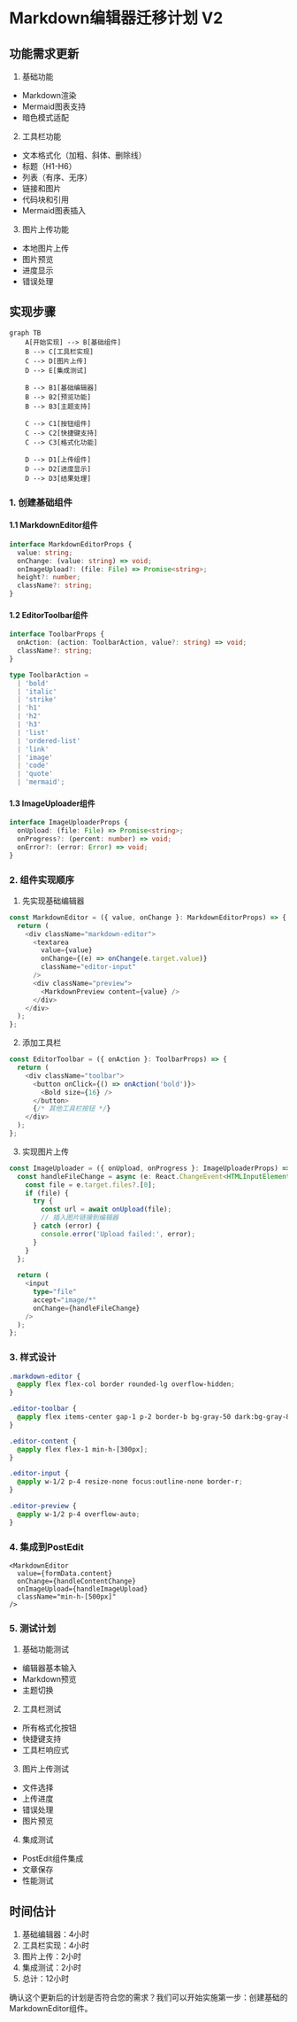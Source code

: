 # Markdown编辑器迁移计划 V2

## 功能需求更新

1. 基础功能
- Markdown渲染
- Mermaid图表支持
- 暗色模式适配

2. 工具栏功能
- 文本格式化（加粗、斜体、删除线）
- 标题（H1-H6）
- 列表（有序、无序）
- 链接和图片
- 代码块和引用
- Mermaid图表插入

3. 图片上传功能
- 本地图片上传
- 图片预览
- 进度显示
- 错误处理

## 实现步骤

```mermaid
graph TB
    A[开始实现] --> B[基础组件]
    B --> C[工具栏实现]
    C --> D[图片上传]
    D --> E[集成测试]
    
    B --> B1[基础编辑器]
    B --> B2[预览功能]
    B --> B3[主题支持]
    
    C --> C1[按钮组件]
    C --> C2[快捷键支持]
    C --> C3[格式化功能]
    
    D --> D1[上传组件]
    D --> D2[进度显示]
    D --> D3[结果处理]
```

### 1. 创建基础组件

#### 1.1 MarkdownEditor组件
```typescript
interface MarkdownEditorProps {
  value: string;
  onChange: (value: string) => void;
  onImageUpload?: (file: File) => Promise<string>;
  height?: number;
  className?: string;
}
```

#### 1.2 EditorToolbar组件
```typescript
interface ToolbarProps {
  onAction: (action: ToolbarAction, value?: string) => void;
  className?: string;
}

type ToolbarAction =
  | 'bold'
  | 'italic'
  | 'strike'
  | 'h1'
  | 'h2'
  | 'h3'
  | 'list'
  | 'ordered-list'
  | 'link'
  | 'image'
  | 'code'
  | 'quote'
  | 'mermaid';
```

#### 1.3 ImageUploader组件
```typescript
interface ImageUploaderProps {
  onUpload: (file: File) => Promise<string>;
  onProgress?: (percent: number) => void;
  onError?: (error: Error) => void;
}
```

### 2. 组件实现顺序

1. 先实现基础编辑器
```typescript
const MarkdownEditor = ({ value, onChange }: MarkdownEditorProps) => {
  return (
    <div className="markdown-editor">
      <textarea
        value={value}
        onChange={(e) => onChange(e.target.value)}
        className="editor-input"
      />
      <div className="preview">
        <MarkdownPreview content={value} />
      </div>
    </div>
  );
};
```

2. 添加工具栏
```typescript
const EditorToolbar = ({ onAction }: ToolbarProps) => {
  return (
    <div className="toolbar">
      <button onClick={() => onAction('bold')}>
        <Bold size={16} />
      </button>
      {/* 其他工具栏按钮 */}
    </div>
  );
};
```

3. 实现图片上传
```typescript
const ImageUploader = ({ onUpload, onProgress }: ImageUploaderProps) => {
  const handleFileChange = async (e: React.ChangeEvent<HTMLInputElement>) => {
    const file = e.target.files?.[0];
    if (file) {
      try {
        const url = await onUpload(file);
        // 插入图片链接到编辑器
      } catch (error) {
        console.error('Upload failed:', error);
      }
    }
  };
  
  return (
    <input
      type="file"
      accept="image/*"
      onChange={handleFileChange}
    />
  );
};
```

### 3. 样式设计

```css
.markdown-editor {
  @apply flex flex-col border rounded-lg overflow-hidden;
}

.editor-toolbar {
  @apply flex items-center gap-1 p-2 border-b bg-gray-50 dark:bg-gray-800;
}

.editor-content {
  @apply flex flex-1 min-h-[300px];
}

.editor-input {
  @apply w-1/2 p-4 resize-none focus:outline-none border-r;
}

.editor-preview {
  @apply w-1/2 p-4 overflow-auto;
}
```

### 4. 集成到PostEdit

```tsx
<MarkdownEditor
  value={formData.content}
  onChange={handleContentChange}
  onImageUpload={handleImageUpload}
  className="min-h-[500px]"
/>
```

### 5. 测试计划

1. 基础功能测试
- 编辑器基本输入
- Markdown预览
- 主题切换

2. 工具栏测试
- 所有格式化按钮
- 快捷键支持
- 工具栏响应式

3. 图片上传测试
- 文件选择
- 上传进度
- 错误处理
- 图片预览

4. 集成测试
- PostEdit组件集成
- 文章保存
- 性能测试

## 时间估计

1. 基础编辑器：4小时
2. 工具栏实现：4小时
3. 图片上传：2小时
4. 集成测试：2小时
5. 总计：12小时

确认这个更新后的计划是否符合您的需求？我们可以开始实施第一步：创建基础的MarkdownEditor组件。